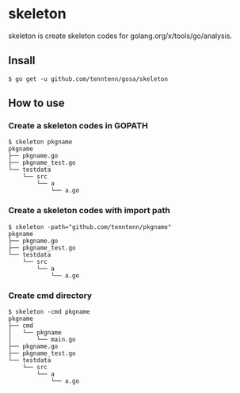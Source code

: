 # skeleton 

skeleton is create skeleton codes for golang.org/x/tools/go/analysis.

## Insall

```
$ go get -u github.com/tenntenn/gosa/skeleton
```

## How to use

### Create a skeleton codes in GOPATH

```
$ skeleton pkgname
pkgname
├── pkgname.go
├── pkgname_test.go
└── testdata
    └── src
        └── a
            └── a.go
```

### Create a skeleton codes with import path

```
$ skeleton -path="github.com/tenntenn/pkgname"
pkgname
├── pkgname.go
├── pkgname_test.go
└── testdata
    └── src
        └── a
            └── a.go
```

### Create cmd directory

```
$ skeleton -cmd pkgname
pkgname
├── cmd
│   └── pkgname
│       └── main.go
├── pkgname.go
├── pkgname_test.go
└── testdata
    └── src
        └── a
            └── a.go
```
